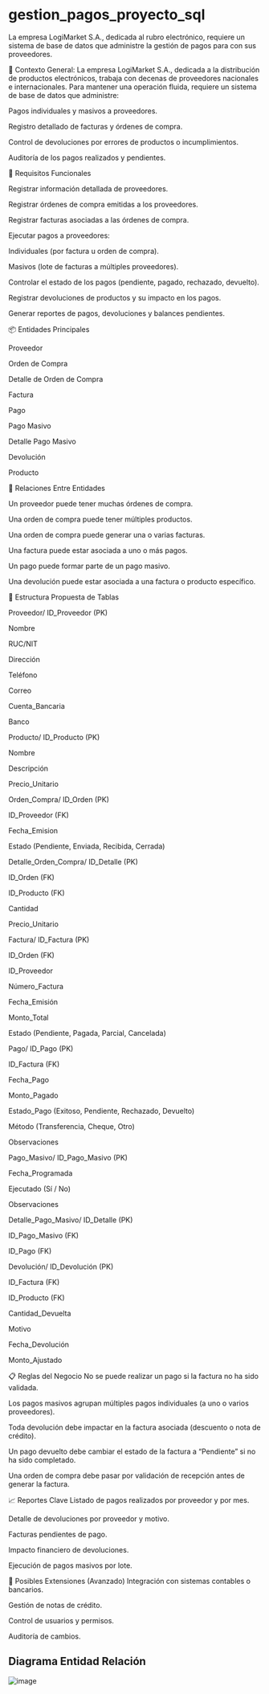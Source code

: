 # gestion_pagos_proyecto_sql
La empresa LogiMarket S.A., dedicada al rubro electrónico, requiere un sistema de base de datos que administre la gestión de pagos para con sus proveedores.


🏢 Contexto General: La empresa LogiMarket S.A., dedicada a la distribución de productos electrónicos, trabaja con decenas de proveedores nacionales e internacionales. Para mantener una operación fluida, requiere un sistema de base de datos que administre:

Pagos individuales y masivos a proveedores.

Registro detallado de facturas y órdenes de compra.

Control de devoluciones por errores de productos o incumplimientos.

Auditoría de los pagos realizados y pendientes.

🎯 Requisitos Funcionales

Registrar información detallada de proveedores.

Registrar órdenes de compra emitidas a los proveedores.

Registrar facturas asociadas a las órdenes de compra.

Ejecutar pagos a proveedores:

Individuales (por factura u orden de compra).

Masivos (lote de facturas a múltiples proveedores).

Controlar el estado de los pagos (pendiente, pagado, rechazado, devuelto).

Registrar devoluciones de productos y su impacto en los pagos.

Generar reportes de pagos, devoluciones y balances pendientes.

📦 Entidades Principales

Proveedor

Orden de Compra

Detalle de Orden de Compra

Factura

Pago

Pago Masivo

Detalle Pago Masivo

Devolución

Producto

🔄 Relaciones Entre Entidades

Un proveedor puede tener muchas órdenes de compra.

Una orden de compra puede tener múltiples productos.

Una orden de compra puede generar una o varias facturas.

Una factura puede estar asociada a uno o más pagos.

Un pago puede formar parte de un pago masivo.

Una devolución puede estar asociada a una factura o producto específico.

🧱 Estructura Propuesta de Tablas

Proveedor/
ID_Proveedor (PK)

Nombre

RUC/NIT

Dirección

Teléfono

Correo

Cuenta_Bancaria

Banco

Producto/
ID_Producto (PK)

Nombre

Descripción

Precio_Unitario

Orden_Compra/
ID_Orden (PK)

ID_Proveedor (FK)

Fecha_Emision

Estado (Pendiente, Enviada, Recibida, Cerrada)

Detalle_Orden_Compra/
ID_Detalle (PK)

ID_Orden (FK)

ID_Producto (FK)

Cantidad

Precio_Unitario

Factura/
ID_Factura (PK)

ID_Orden (FK)

ID_Proveedor

Número_Factura

Fecha_Emisión

Monto_Total

Estado (Pendiente, Pagada, Parcial, Cancelada)

Pago/
ID_Pago (PK)

ID_Factura (FK)

Fecha_Pago

Monto_Pagado

Estado_Pago (Exitoso, Pendiente, Rechazado, Devuelto)

Método (Transferencia, Cheque, Otro)

Observaciones

Pago_Masivo/
ID_Pago_Masivo (PK)

Fecha_Programada

Ejecutado (Sí / No)

Observaciones

Detalle_Pago_Masivo/
ID_Detalle (PK)

ID_Pago_Masivo (FK)

ID_Pago (FK)

Devolución/
ID_Devolución (PK)

ID_Factura (FK)

ID_Producto (FK)

Cantidad_Devuelta

Motivo

Fecha_Devolución

Monto_Ajustado

📋 Reglas del Negocio
No se puede realizar un pago si la factura no ha sido validada.

Los pagos masivos agrupan múltiples pagos individuales (a uno o varios proveedores).

Toda devolución debe impactar en la factura asociada (descuento o nota de crédito).

Un pago devuelto debe cambiar el estado de la factura a “Pendiente” si no ha sido completado.

Una orden de compra debe pasar por validación de recepción antes de generar la factura.

📈 Reportes Clave
Listado de pagos realizados por proveedor y por mes.

Detalle de devoluciones por proveedor y motivo.

Facturas pendientes de pago.

Impacto financiero de devoluciones.

Ejecución de pagos masivos por lote.

🧠 Posibles Extensiones (Avanzado)
Integración con sistemas contables o bancarios.

Gestión de notas de crédito.

Control de usuarios y permisos.

Auditoría de cambios.


## Diagrama Entidad Relación


![image](https://github.com/user-attachments/assets/d4af3fb9-0004-4202-b719-55594c1ee549)




